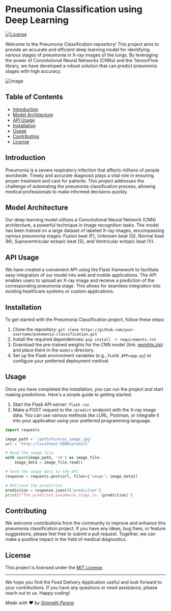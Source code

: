 # Pneumonia Classification using Deep Learning
[![License](https://img.shields.io/badge/License-MIT-blue.svg)](https://opensource.org/licenses/MIT)



Welcome to the Pneumonia Classification repository! This project aims to provide an accurate and efficient deep learning model for identifying various stages of pneumonia in X-ray images of the lungs. By leveraging the power of Convolutional Neural Networks (CNNs) and the TensorFlow library, we have developed a robust solution that can predict pneumonia stages with high accuracy.

![image](https://github.com/Gimnath-Perera/ECG-server/assets/55834384/3707cb87-3e75-4502-8ef6-75b88171d721)

## Table of Contents
- [Introduction](#introduction)
- [Model Architecture](#model-architecture)
- [API Usage](#api-usage)
- [Installation](#installation)
- [Usage](#usage)
- [Contributing](#contributing)
- [License](#license)

## Introduction
Pneumonia is a severe respiratory infection that affects millions of people worldwide. Timely and accurate diagnosis plays a vital role in ensuring proper treatment and care for patients. This project addresses the challenge of automating the pneumonia classification process, allowing medical professionals to make informed decisions quickly.

## Model Architecture
Our deep learning model utilizes a Convolutional Neural Network (CNN) architecture, a powerful technique in image recognition tasks. The model has been trained on a large dataset of labeled X-ray images, encompassing various pneumonia stages: Fusion beat (F), Unknown beat (Q), Normal beat (N), Supraventricular ectopic beat (S), and Ventricular ectopic beat (V).

## API Usage
We have created a convenient API using the Flask framework to facilitate easy integration of our model into web and mobile applications. The API enables users to upload an X-ray image and receive a prediction of the corresponding pneumonia stage. This allows for seamless integration into existing healthcare systems or custom applications.

## Installation
To get started with the Pneumonia Classification project, follow these steps:

1. Clone the repository: `git clone https://github.com/your-username/pneumonia-classification.git`
2. Install the required dependencies: `pip install -r requirements.txt`
3. Download the pre-trained weights for the CNN model (link: [weights.zip](weights.zip)) and place them in the `models` directory.
4. Set up the Flask environment variables (e.g., `FLASK_APP=app.py`) or configure your preferred deployment method.

## Usage
Once you have completed the installation, you can run the project and start making predictions. Here's a simple guide to getting started:

1. Start the Flask API server: `flask run`
2. Make a POST request to the `/predict` endpoint with the X-ray image data. You can use various methods like cURL, Postman, or integrate it into your application using your preferred programming language.

```python
import requests

image_path = '/path/to/xray_image.jpg'
url = 'http://localhost:5000/predict'

# Read the image file
with open(image_path, 'rb') as image_file:
    image_data = image_file.read()

# Send the image data to the API
response = requests.post(url, files={'image': image_data})

# Retrieve the prediction
prediction = response.json()['prediction']
print(f"The predicted pneumonia stage is: {prediction}")
```
## Contributing
We welcome contributions from the community to improve and enhance this pneumonia classification project. If you have any ideas, bug fixes, or feature suggestions, please feel free to submit a pull request. Together, we can make a positive impact in the field of medical diagnostics.


## License

This project is licensed under the [MIT License](LICENSE).

---

We hope you find the Food Delivery Application useful and look forward to your contributions. If you have any questions or need assistance, please reach out to us. Happy coding!

_Made with ❤️ by [Gimnath Perera](https://github.com/Gimnath-Perera)_

